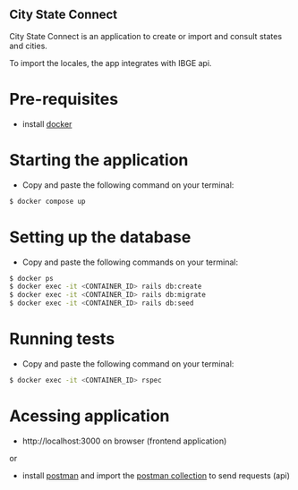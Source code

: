 ## City State Connect

City State Connect is an application to create or import and consult states and cities.

To import the locales, the app integrates with IBGE api.

# Pre-requisites

- install [docker](https://docs.docker.com/get-docker/)

# Starting the application

- Copy and paste the following command on your terminal:

```bash
$ docker compose up
```

# Setting up the database

- Copy and paste the following commands on your terminal:

```bash
$ docker ps
$ docker exec -it <CONTAINER_ID> rails db:create
$ docker exec -it <CONTAINER_ID> rails db:migrate
$ docker exec -it <CONTAINER_ID> rails db:seed


```

# Running tests

- Copy and paste the following command on your terminal:

```bash
$ docker exec -it <CONTAINER_ID> rspec
```

# Acessing application

- http://localhost:3000 on browser (frontend application)

or

- install [postman](https://www.postman.com/downloads/) and import the [postman collection](https://github.com/fabianaramos/city_state_connect/blob/main/city_state_connect.postman_collection.json) to send requests (api)
